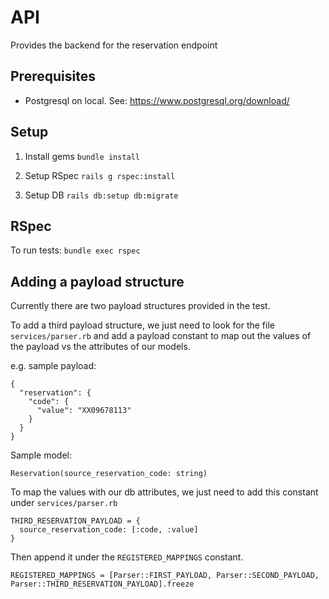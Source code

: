# API

Provides the backend for the reservation endpoint

## 

## Prerequisites
- Postgresql on local. See: https://www.postgresql.org/download/

## Setup

1. Install gems `bundle install`

2. Setup RSpec `rails g rspec:install`

3. Setup DB `rails db:setup db:migrate`

## RSpec

To run tests: `bundle exec rspec` 

## Adding a payload structure

Currently there are two payload structures provided in the test.

To add a third payload structure, we just need to look for the file `services/parser.rb` and add a payload constant to map out the values of the payload vs the attributes of our models.

e.g. sample payload:
```
{
  "reservation": {
    "code": {
      "value": "XX09678113"
    }
  }
}
```

Sample model:
```
Reservation(source_reservation_code: string)
```

To map the values with our db attributes, we just need to add this constant under `services/parser.rb`
```
THIRD_RESERVATION_PAYLOAD = {
  source_reservation_code: [:code, :value]
}
```

Then append it under the `REGISTERED_MAPPINGS` constant.
```
REGISTERED_MAPPINGS = [Parser::FIRST_PAYLOAD, Parser::SECOND_PAYLOAD, Parser::THIRD_RESERVATION_PAYLOAD].freeze
```
